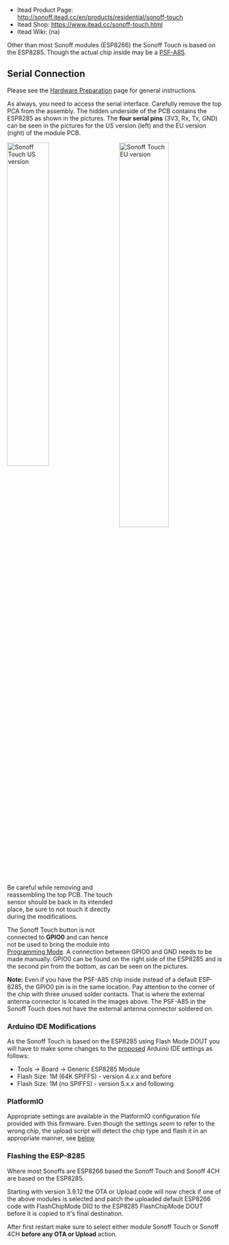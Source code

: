 
* Itead Product Page: http://sonoff.itead.cc/en/products/residential/sonoff-touch
* Itead Shop: https://www.itead.cc/sonoff-touch.html
* Itead Wiki: (na)

Other than most Sonoff modules (ESP8266) the Sonoff Touch is based on the ESP8285. Though the actual chip inside may be a [PSF-A85](https://www.itead.cc/wiki/PSF-A85).

## Serial Connection

Please see the [Hardware Preparation](https://github.com/arendst/Sonoff-Tasmota/wiki/Hardware-Preparation) page for general instructions.

As always, you need to access the serial interface. Carefully remove the top PCA from the assembly. The hidden underside of the PCB contains the ESP8285 as shown in the pictures. The **four serial pins** (3V3, Rx, Tx, GND) can be seen in the pictures for the US version (left) and the EU version (right) of the module PCB.

<img title="Sonoff Touch US version" src="https://github.com/arendst/arendst.github.io/blob/master/media/touchus.jpg" width="44%" /> 
<img title="Sonoff Touch EU version" src="https://github.com/arendst/arendst.github.io/blob/master/media/toucheu.jpg" width="48%" align="right" />

Be careful while removing and reassembling the top PCB. The touch sensor should be back in its intended place, be sure to not touch it directly during the modifications.

The Sonoff Touch button is not connected to **GPIO0** and can hence not be used to bring the module into [Programming Mode](https://github.com/arendst/Sonoff-Tasmota/wiki/Hardware-Preparation#bringing-the-module-in-flash-mode). A connection between GPIO0 and GND needs to be made manually. GPIO0 can be found on the right side of the ESP8285 and is the second pin from the bottom, as can be seen on the pictures.

**Note:** Even if you have the PSF-A85 chip inside instead of a default ESP-8285, the GPIO0 pin is in the same location. Pay attention to the corner of the chip with three unused solder contacts. That is where the external antenna connector is located in the images above. The PSF-A85 in the Sonoff Touch does not have the external antenna connector soldered on.

### Arduino IDE Modifications

As the Sonoff Touch is based on the ESP8285 using Flash Mode DOUT you will have to make some changes to the [proposed](https://github.com/arendst/Sonoff-Tasmota/wiki/Prerequisite) Arduino IDE settings as follows:

- Tools → Board → Generic ESP8285 Module
- Flash Size: 1M (64K SPIFFS) - version 4.x.x and before 
- Flash Size: 1M (no SPIFFS) - version 5.x.x and following

### PlatformIO

Appropriate settings are available in the PlatformIO configuration file provided with this firmware.
Even though the settings _seem_ to refer to the wrong chip, the upload script will detect the chip type and flash it in an appropriate manner, see [below](#Flashing_the_ESP-8285)

### Flashing the ESP-8285
Where most Sonoffs are ESP8266 based the Sonoff Touch and Sonoff 4CH are based on the ESP8285.

Starting with version 3.9.12 the OTA or Upload code will now check if one of the above modules is selected and patch the uploaded default ESP8266 code with FlashChipMode DIO to the ESP8285 FlashChipMode DOUT before it is copied to it's final destination.

After first restart make sure to select either module Sonoff Touch or Sonoff 4CH **before any OTA or Upload** action.